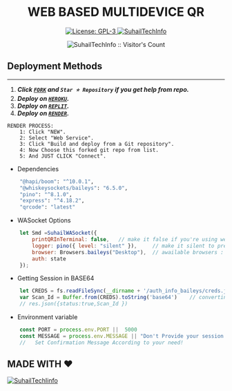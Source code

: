 <h1 align="center"> WEB BASED MULTIDEVICE QR </h1>

  <html>
   <body>
  <p align="center">  
  <a aria-label="FORK" href="https://github.com/world_of_tech/fork" target="_blank">
    <img alt="License: GPL-3" src="https://img.shields.io/github/stars/world_of_tech?style=social" target="_blank" />
  </a>
  <a aria-label="world_of_tech_ is free to use" href="https://youtube.com/@cbf_263" target="_blank">
    <img alt="SuhailTechInfo" src="https://img.shields.io/youtube/channel/UCU071AMRqcd5mfTdCgJFwPg" target="_blank" />
  </a>
    <p align="center"><img src="https://profile-counter.glitch.me/{smd-web-qr}/count.svg" alt="SuhailTechInfo :: Visitor's Count" /></p>

     
  </body>
</html>


## Deployment Methods
---
1.  ***Click [`FORK`](https://github.com/SuhailTechInfo/web-qr/fork) and `Star ⭐ Repository` if you get help from repo.***
2.  ***Deploy on [`HEROKU`](https://dashboard.heroku.com/new?template=https://github.com/SuhailTechInfo/web-qr).***
3.  ***Deploy on [`REPLIT`](https://replit.com/github/SuhailTechInfo/web-qr).***
4. ***Deploy on [`RENDER`](https://dashboard.render.com/login).***
```
RENDER PROCESS:
    1: Click "NEW".
    2: Select "Web Service".
    3: Click "Build and deploy from a Git repository".
    4: Now Choose this forked git repo from list.
    5: And JUST CLICK "Connect". 
```




- Dependencies
```sh
    "@hapi/boom": "^10.0.1",
    "@whiskeysockets/baileys": "6.5.0",      
    "pino": "^8.1.0",
    "express": "^4.18.2",
    "qrcode": "latest"
```


- WASocket Options
```js
    let Smd =SuhailWASocket({ 
        printQRInTerminal: false,   // make it false if you're using web
        logger: pino({ level: "silent" }),     // make it silent to prevent baileys buffering
        browser: Browsers.baileys("Desktop"),  // awailable browsers : ubuntu, macOS, baileys.
        auth: state 
    });
```



- Getting Session in BASE64
```js
    let CREDS = fs.readFileSync(__dirname + '/auth_info_baileys/creds.json')
    var Scan_Id = Buffer.from(CREDS).toString('base64')    // converting into Base64 ---- IMPLEMENT ACCOEDING TO YOUR NEED
    // res.json({status:true,Scan_Id })
```




- Environment variable
```js
    const PORT = process.env.PORT ||  5000
    const MESSAGE = process.env.MESSAGE || "Don't Provide your session id to someone!" 
    //   Set Confirmation Message According to your need! 
```









## MADE WITH ❤️
[![SuhailTechIinfo](https://github.com/SuhailTechInfo.png?size=300)](https://github.com/SuhailTechInfo)
